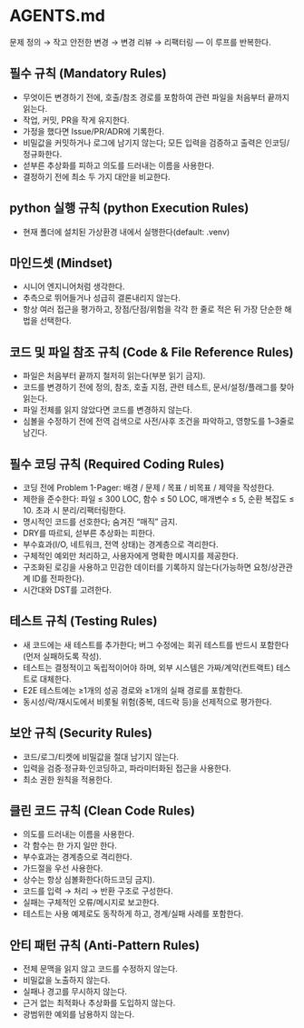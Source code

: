 # AGENTS.md

문제 정의 → 작고 안전한 변경 → 변경 리뷰 → 리팩터링 — 이 루프를 반복한다.

## 필수 규칙 (Mandatory Rules)

- 무엇이든 변경하기 전에, 호출/참조 경로를 포함하여 관련 파일을 처음부터 끝까지 읽는다.
- 작업, 커밋, PR을 작게 유지한다.
- 가정을 했다면 Issue/PR/ADR에 기록한다.
- 비밀값을 커밋하거나 로그에 남기지 않는다; 모든 입력을 검증하고 출력은 인코딩/정규화한다.
- 섣부른 추상화를 피하고 의도를 드러내는 이름을 사용한다.
- 결정하기 전에 최소 두 가지 대안을 비교한다.

## python 실행 규칙 (python Execution Rules)
- 현재 폴더에 설치된 가상환경 내에서 실행한다(default: .venv)

## 마인드셋 (Mindset)

- 시니어 엔지니어처럼 생각한다.
- 추측으로 뛰어들거나 성급히 결론내리지 않는다.
- 항상 여러 접근을 평가하고, 장점/단점/위험을 각각 한 줄로 적은 뒤 가장 단순한 해법을 선택한다.

## 코드 및 파일 참조 규칙 (Code & File Reference Rules)

- 파일은 처음부터 끝까지 철저히 읽는다(부분 읽기 금지).
- 코드를 변경하기 전에 정의, 참조, 호출 지점, 관련 테스트, 문서/설정/플래그를 찾아 읽는다.
- 파일 전체를 읽지 않았다면 코드를 변경하지 않는다.
- 심볼을 수정하기 전에 전역 검색으로 사전/사후 조건을 파악하고, 영향도를 1–3줄로 남긴다.

## 필수 코딩 규칙 (Required Coding Rules)

- 코딩 전에 Problem 1-Pager: 배경 / 문제 / 목표 / 비목표 / 제약을 작성한다.
- 제한을 준수한다: 파일 ≤ 300 LOC, 함수 ≤ 50 LOC, 매개변수 ≤ 5, 순환 복잡도 ≤ 10. 초과 시 분리/리팩터링한다.
- 명시적인 코드를 선호한다; 숨겨진 “매직” 금지.
- DRY를 따르되, 섣부른 추상화는 피한다.
- 부수효과(I/O, 네트워크, 전역 상태)는 경계층으로 격리한다.
- 구체적인 예외만 처리하고, 사용자에게 명확한 메시지를 제공한다.
- 구조화된 로깅을 사용하고 민감한 데이터를 기록하지 않는다(가능하면 요청/상관관계 ID를 전파한다).
- 시간대와 DST를 고려한다.

## 테스트 규칙 (Testing Rules)

- 새 코드에는 새 테스트를 추가한다; 버그 수정에는 회귀 테스트를 반드시 포함한다(먼저 실패하도록 작성).
- 테스트는 결정적이고 독립적이어야 하며, 외부 시스템은 가짜/계약(컨트랙트) 테스트로 대체한다.
- E2E 테스트에는 ≥1개의 성공 경로와 ≥1개의 실패 경로를 포함한다.
- 동시성/락/재시도에서 비롯될 위험(중복, 데드락 등)을 선제적으로 평가한다.

## 보안 규칙 (Security Rules)

- 코드/로그/티켓에 비밀값을 절대 남기지 않는다.
- 입력을 검증·정규화·인코딩하고, 파라미터화된 접근을 사용한다.
- 최소 권한 원칙을 적용한다.

## 클린 코드 규칙 (Clean Code Rules)

- 의도를 드러내는 이름을 사용한다.
- 각 함수는 한 가지 일만 한다.
- 부수효과는 경계층으로 격리한다.
- 가드절을 우선 사용한다.
- 상수는 항상 심볼화한다(하드코딩 금지).
- 코드를 입력 → 처리 → 반환 구조로 구성한다.
- 실패는 구체적인 오류/메시지로 보고한다.
- 테스트는 사용 예제로도 동작하게 하고, 경계/실패 사례를 포함한다.

## 안티 패턴 규칙 (Anti-Pattern Rules)

- 전체 문맥을 읽지 않고 코드를 수정하지 않는다.
- 비밀값을 노출하지 않는다.
- 실패나 경고를 무시하지 않는다.
- 근거 없는 최적화나 추상화를 도입하지 않는다.
- 광범위한 예외를 남용하지 않는다.
